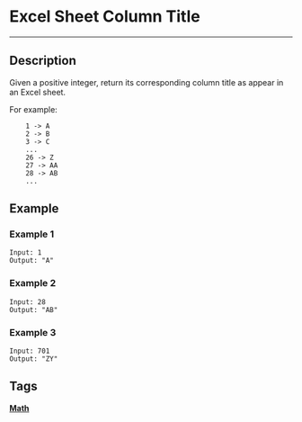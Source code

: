 # Excel Sheet Column Title
-----
## Description
Given a positive integer, return its corresponding column title as appear in an Excel sheet.

For example:
```
    1 -> A
    2 -> B
    3 -> C
    ...
    26 -> Z
    27 -> AA
    28 -> AB 
    ...
```

## Example
### Example 1
```
Input: 1
Output: "A"
```

### Example 2
```
Input: 28
Output: "AB"
```

### Example 3
```
Input: 701
Output: "ZY"
```

## Tags
**[Math](https://leetcode.com/tag/math)**
